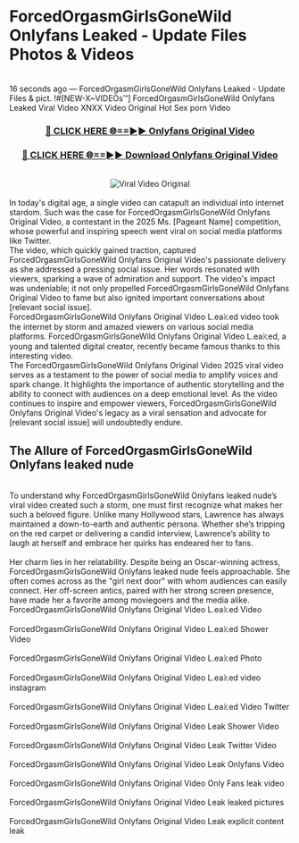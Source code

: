 # ForcedOrgasmGirlsGoneWild Onlyfans Leaked - Update Files Photos & Videos 
<br>
16 seconds ago — ForcedOrgasmGirlsGoneWild Onlyfans Leaked - Update Files & pict. !#[NEW-X~VIDEOs™] ForcedOrgasmGirlsGoneWild Onlyfans Leaked Viral Video XNXX Video Original Hot Sex porn Video
<br>
<div align="center">
<h3><a href="http://freeplayer.one?title=ForcedOrgasmGirlsGoneWild&ref=25OR" rel="nofollow">🔴 CLICK HERE 🌐==►► Onlyfans Original Video</a></h3>
<h3><a href="http://freeplayer.one?title=ForcedOrgasmGirlsGoneWild&ref=25OR" rel="nofollow">🔴 CLICK HERE 🌐==►► Download Onlyfans Original Video</a></h3>
<br>
<a href="http://freeplayer.one?title=ForcedOrgasmGirlsGoneWild&ref=25OR" rel="nofollow" data-target="animated-image.originalLink"><img src="https://i.ibb.co.com/xMMVF88/686577567.gif" alt="Viral Video Original" style="max-width: 100%; display: inline-block;" data-target="animated-image.originalImage"></a>
</div>
<br>
In today's digital age, a single video can catapult an individual into internet stardom. Such was the case for ForcedOrgasmGirlsGoneWild Onlyfans Original Video, a contestant in the 2025 Ms. [Pageant Name] competition, whose powerful and inspiring speech went viral on social media platforms like Twitter.
<br>
The video, which quickly gained traction, captured ForcedOrgasmGirlsGoneWild Onlyfans Original Video's passionate delivery as she addressed a pressing social issue. Her words resonated with viewers, sparking a wave of admiration and support. The video's impact was undeniable; it not only propelled ForcedOrgasmGirlsGoneWild Onlyfans Original Video to fame but also ignited important conversations about [relevant social issue].
<br>
ForcedOrgasmGirlsGoneWild Onlyfans Original Video L.ea𝚔ed video took the internet by storm and amazed viewers on various social media platforms. ForcedOrgasmGirlsGoneWild Onlyfans Original Video L.ea𝚔ed, a young and talented digital creator, recently became famous thanks to this interesting video.
<br>
The ForcedOrgasmGirlsGoneWild Onlyfans Original Video 2025 viral video serves as a testament to the power of social media to amplify voices and spark change. It highlights the importance of authentic storytelling and the ability to connect with audiences on a deep emotional level. As the video continues to inspire and empower viewers, ForcedOrgasmGirlsGoneWild Onlyfans Original Video's legacy as a viral sensation and advocate for [relevant social issue] will undoubtedly endure.
<br>
<h2>The Allure of ForcedOrgasmGirlsGoneWild Onlyfans leaked nude</h2>
<br>
To understand why ForcedOrgasmGirlsGoneWild Onlyfans leaked nude’s viral video created such a storm, one must first recognize what makes her such a beloved figure. Unlike many Hollywood stars, Lawrence has always maintained a down-to-earth and authentic persona. Whether she’s tripping on the red carpet or delivering a candid interview, Lawrence’s ability to laugh at herself and embrace her quirks has endeared her to fans.
<br><br>
Her charm lies in her relatability. Despite being an Oscar-winning actress, ForcedOrgasmGirlsGoneWild Onlyfans leaked nude feels approachable. She often comes across as the "girl next door" with whom audiences can easily connect. Her off-screen antics, paired with her strong screen presence, have made her a favorite among moviegoers and the media alike.
<br>
ForcedOrgasmGirlsGoneWild Onlyfans Original Video L.ea𝚔ed Video
<br><br>
ForcedOrgasmGirlsGoneWild Onlyfans Original Video L.ea𝚔ed Shower Video
<br><br>
ForcedOrgasmGirlsGoneWild Onlyfans Original Video L.ea𝚔ed Photo
<br><br>
ForcedOrgasmGirlsGoneWild Onlyfans Original Video L.ea𝚔ed video instagram
<br><br>
ForcedOrgasmGirlsGoneWild Onlyfans Original Video L.ea𝚔ed Video Twitter
<br><br>
ForcedOrgasmGirlsGoneWild Onlyfans Original Video Leak Shower Video
<br><br>
ForcedOrgasmGirlsGoneWild Onlyfans Original Video Leak Twitter Video
<br><br>
ForcedOrgasmGirlsGoneWild Onlyfans Original Video Leak Onlyfans Video
<br><br>
ForcedOrgasmGirlsGoneWild Onlyfans Original Video Only Fans leak video
<br><br>
ForcedOrgasmGirlsGoneWild Onlyfans Original Video Leak leaked pictures
<br><br>
ForcedOrgasmGirlsGoneWild Onlyfans Original Video Leak explicit content leak